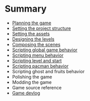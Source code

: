 # Summary

* [Planning the game](ch1.md)
* [Setting the project structure](ch2.md)
* [Setting the assets](ch3.md)
* [Designing the levels](ch4.md)
* [Composing the scenes](ch5.md)
* [Scripting global game behavior](ch6.md)
* [Scripting menu behavior](ch7.md)
* [Scripting level and start](ch8.md)
* [Scripting pacman behavior](ch9.md)
* Scripting ghost and fruits behavior
* Polishing the game
* Modding the game
* Game source reference
* [Game devlog](ch0.md)